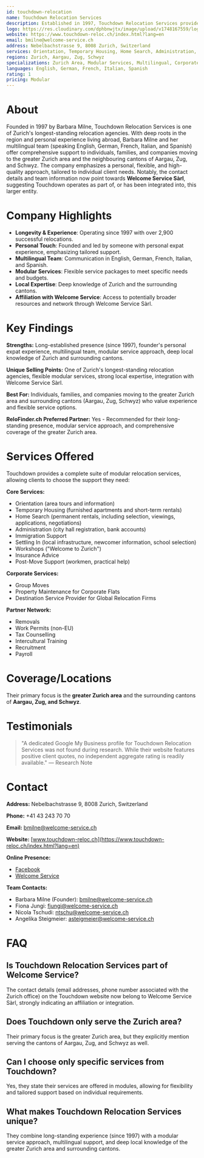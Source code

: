 ```yaml
---
id: touchdown-relocation
name: Touchdown Relocation Services
description: Established in 1997, Touchdown Relocation Services provides personalized, modular relocation assistance for individuals and companies moving to the greater Zurich area and the cantons of Aargau, Zug, and Schwyz. Part of Welcome Service Sàrl.
logo: https://res.cloudinary.com/dphbnwjtx/image/upload/v1748167559/logo-touchdown-relocation_btnyub.webp
website: https://www.touchdown-reloc.ch/index.html?lang=en
email: bmilne@welcome-service.ch
address: Nebelbachstrasse 9, 8008 Zurich, Switzerland
services: Orientation, Temporary Housing, Home Search, Administration, Immigration, Settling In, Workshops, Insurance, Post-Move Support, Corporate Services, Partner Network
regions: Zurich, Aargau, Zug, Schwyz
specializations: Zurich Area, Modular Services, Multilingual, Corporate Relocation, Long-Standing
languages: English, German, French, Italian, Spanish
rating: 1
pricing: Modular
---
```


# About
Founded in 1997 by Barbara Milne, Touchdown Relocation Services is one of Zurich's longest-standing relocation agencies. With deep roots in the region and personal experience living abroad, Barbara Milne and her multilingual team (speaking English, German, French, Italian, and Spanish) offer comprehensive support to individuals, families, and companies moving to the greater Zurich area and the neighbouring cantons of Aargau, Zug, and Schwyz. The company emphasizes a personal, flexible, and high-quality approach, tailored to individual client needs. Notably, the contact details and team information now point towards **Welcome Service Sàrl**, suggesting Touchdown operates as part of, or has been integrated into, this larger entity.

# Company Highlights
- **Longevity & Experience**: Operating since 1997 with over 2,900 successful relocations.
- **Personal Touch**: Founded and led by someone with personal expat experience, emphasizing tailored support.
- **Multilingual Team**: Communication in English, German, French, Italian, and Spanish.
- **Modular Services**: Flexible service packages to meet specific needs and budgets.
- **Local Expertise**: Deep knowledge of Zurich and the surrounding cantons.
- **Affiliation with Welcome Service**: Access to potentially broader resources and network through Welcome Service Sàrl.

# Key Findings
**Strengths:** Long-established presence (since 1997), founder's personal expat experience, multilingual team, modular service approach, deep local knowledge of Zurich and surrounding cantons.

**Unique Selling Points:** One of Zurich's longest-standing relocation agencies, flexible modular services, strong local expertise, integration with Welcome Service Sàrl.

**Best For:** Individuals, families, and companies moving to the greater Zurich area and surrounding cantons (Aargau, Zug, Schwyz) who value experience and flexible service options.

**ReloFinder.ch Preferred Partner:** Yes - Recommended for their long-standing presence, modular service approach, and comprehensive coverage of the greater Zurich area.

# Services Offered
Touchdown provides a complete suite of modular relocation services, allowing clients to choose the support they need:

**Core Services:**
- Orientation (area tours and information)
- Temporary Housing (furnished apartments and short-term rentals)
- Home Search (permanent rentals, including selection, viewings, applications, negotiations)
- Administration (city hall registration, bank accounts)
- Immigration Support
- Settling In (local infrastructure, newcomer information, school selection)
- Workshops ("Welcome to Zurich")
- Insurance Advice
- Post-Move Support (workmen, practical help)

**Corporate Services:**
- Group Moves
- Property Maintenance for Corporate Flats
- Destination Service Provider for Global Relocation Firms

**Partner Network:**
- Removals
- Work Permits (non-EU)
- Tax Counselling
- Intercultural Training
- Recruitment
- Payroll

# Coverage/Locations
Their primary focus is the **greater Zurich area** and the surrounding cantons of **Aargau, Zug, and Schwyz**.

# Testimonials
> "A dedicated Google My Business profile for Touchdown Relocation Services was not found during research. While their website features positive client quotes, no independent aggregate rating is readily available."
> — Research Note

# Contact
**Address:** Nebelbachstrasse 9, 8008 Zurich, Switzerland

**Phone:** +41 43 243 70 70

**Email:** bmilne@welcome-service.ch

**Website:** [www.touchdown-reloc.ch](https://www.touchdown-reloc.ch/index.html?lang=en)

**Online Presence:**
- [Facebook](https://www.facebook.com/p/Touchdown-Relocation-Services-100063704444792/)
- [Welcome Service](https://www.welcome-service.ch/en/)

**Team Contacts:**
- Barbara Milne (Founder): bmilne@welcome-service.ch
- Fiona Jungi: fjungi@welcome-service.ch
- Nicola Tschudi: ntschu@welcome-service.ch
- Angelika Steigmeier: asteigmeier@welcome-service.ch

# FAQ
## Is Touchdown Relocation Services part of Welcome Service?
The contact details (email addresses, phone number associated with the Zurich office) on the Touchdown website now belong to Welcome Service Sàrl, strongly indicating an affiliation or integration.

## Does Touchdown only serve the Zurich area?
Their primary focus is the greater Zurich area, but they explicitly mention serving the cantons of Aargau, Zug, and Schwyz as well.

## Can I choose only specific services from Touchdown?
Yes, they state their services are offered in modules, allowing for flexibility and tailored support based on individual requirements.

## What makes Touchdown Relocation Services unique?
They combine long-standing experience (since 1997) with a modular service approach, multilingual support, and deep local knowledge of the greater Zurich area and surrounding cantons. 
